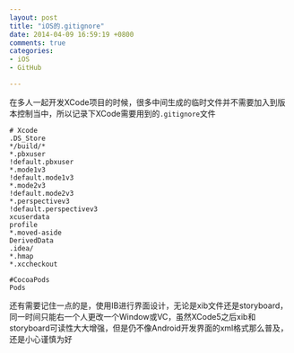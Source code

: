 ```yaml
---
layout: post
title: "iOS的.gitignore"
date: 2014-04-09 16:59:19 +0800
comments: true
categories: 
- iOS
- GitHub

---
```

在多人一起开发XCode项目的时候，很多中间生成的临时文件并不需要加入到版本控制当中，所以记录下XCode需要用到的`.gitignore`文件
<!-- more-->
``` 
# Xcode
.DS_Store
*/build/*
*.pbxuser
!default.pbxuser
*.mode1v3
!default.mode1v3
*.mode2v3
!default.mode2v3
*.perspectivev3
!default.perspectivev3
xcuserdata
profile
*.moved-aside
DerivedData
.idea/
*.hmap
*.xccheckout

#CocoaPods
Pods
``` 
还有需要记住一点的是，使用IB进行界面设计，无论是xib文件还是storyboard，同一时间只能右一个人更改一个Window或VC，虽然XCode5之后xib和storyboard可读性大大增强，但是仍不像Android开发界面的xml格式那么普及，还是小心谨慎为好